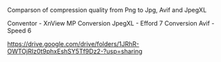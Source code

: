 Comparson of compression quality from Png to Jpg, Avif and JpegXL

Conventor - XnView MP
Conversion JpegXL - Efford 7
Conversion Avif - Speed 6

https://drive.google.com/drive/folders/1JRhR-OWTOjRIz0t9phxEshSY5Tf9Dz2-?usp=sharing
